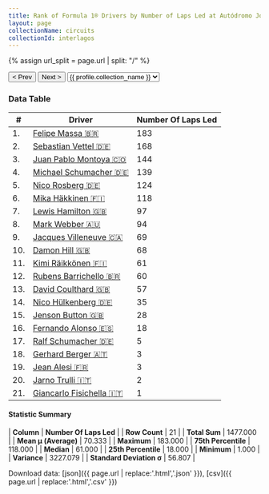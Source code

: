 ```yaml
---
title: Rank of Formula 1® Drivers by Number of Laps Led at Autódromo José Carlos Pace
layout: page
collectionName: circuits
collectionId: interlagos
---
```


{% assign url_split = page.url | split: "/" %}
<div id="collection-navigation">
<button onclick="selector.options[selector.selectedIndex-1].value && (window.location = selector.options[selector.selectedIndex-1].value);">&lt; Prev</button>
<button onclick="selector.options[selector.selectedIndex+1].value && (window.location = selector.options[selector.selectedIndex+1].value);">Next &gt;</button>
<select id="selector" onchange="this.options[this.selectedIndex].value && (window.location = this.options[this.selectedIndex].value);">
  {% for collectionId in site.data[page.collectionName].refs %}
    {% if collectionId == page.collectionId %}
      {% assign selected = "selected" %}
    {% else %}
      {% assign selected = "" %}
    {% endif %}
    {% assign profile = site.data[page.collectionName][collectionId].profile %}
    <option value="/f1/{{ page.collectionName }}/{{ collectionId }}/{{ url_split[4] }}" {{ selected }}>{{ profile.collection_name }}</option>
  {% endfor %}
</select>
</div>

<canvas id="chart" width="400" height="180"></canvas>
<script>
var data = {
    "datasets": [
        {
            "backgroundColor": [
                "#9C8E8D",
                "#9C8E8D",
                "#9C8E8D",
                "#9C8E8D",
                "#9C8E8D",
                "#9C8E8D",
                "#9C8E8D",
                "#9C8E8D",
                "#9C8E8D",
                "#9C8E8D",
                "#9C8E8D",
                "#9C8E8D",
                "#9C8E8D",
                "#9C8E8D",
                "#9C8E8D",
                "#9C8E8D",
                "#9C8E8D",
                "#9C8E8D",
                "#9C8E8D",
                "#9C8E8D",
                "#9C8E8D"
            ],
            "borderColor": [
                "#1D181E",
                "#1D181E",
                "#1D181E",
                "#1D181E",
                "#1D181E",
                "#1D181E",
                "#1D181E",
                "#1D181E",
                "#1D181E",
                "#1D181E",
                "#1D181E",
                "#1D181E",
                "#1D181E",
                "#1D181E",
                "#1D181E",
                "#1D181E",
                "#1D181E",
                "#1D181E",
                "#1D181E",
                "#1D181E",
                "#1D181E"
            ],
            "borderWidth": 1,
            "data": [
                183.0,
                168.0,
                144.0,
                139.0,
                124.0,
                118.0,
                97.0,
                94.0,
                69.0,
                68.0,
                61.0,
                60.0,
                57.0,
                35.0,
                28.0,
                18.0,
                5.0,
                3.0,
                3.0,
                2.0,
                1.0
            ],
            "label": "Number Of Laps Led"
        }
    ],
    "labels": [
        "Felipe Massa",
        "Sebastian Vettel",
        "Juan Pablo Montoya",
        "Michael Schumacher",
        "Nico Rosberg",
        "Mika Häkkinen",
        "Lewis Hamilton",
        "Mark Webber",
        "Jacques Villeneuve",
        "Damon Hill",
        "Kimi Räikkönen",
        "Rubens Barrichello",
        "David Coulthard",
        "Nico Hülkenberg",
        "Jenson Button",
        "Fernando Alonso",
        "Ralf Schumacher",
        "Gerhard Berger",
        "Jean Alesi",
        "Jarno Trulli",
        "Giancarlo Fisichella"
    ]
};
var options = {
  legend: {
    display: false
  },
  scales: {
    xAxes: [{
      ticks: {
        beginAtZero: true,
        maxRotation: 180,
        display: window.innerWidth > 800
      }
    }],
    yAxes: [{
      ticks: {
        beginAtZero: true
      }
    }]
  },
  onResize: function(chart, size) {
    chart.options.scales.xAxes[0].ticks.display = size.width > 800;
  }
};
var chart = new Chart("chart", {
    data: data,
    type: 'bar',
    options: options
});
</script>



### Data Table

| # | Driver | Number Of Laps Led |
|--|--|--|
| 1. | [Felipe Massa 🇧🇷](/f1/drivers/massa) | 183 |
| 2. | [Sebastian Vettel 🇩🇪](/f1/drivers/vettel) | 168 |
| 3. | [Juan Pablo Montoya 🇨🇴](/f1/drivers/montoya) | 144 |
| 4. | [Michael Schumacher 🇩🇪](/f1/drivers/michael_schumacher) | 139 |
| 5. | [Nico Rosberg 🇩🇪](/f1/drivers/rosberg) | 124 |
| 6. | [Mika Häkkinen 🇫🇮](/f1/drivers/hakkinen) | 118 |
| 7. | [Lewis Hamilton 🇬🇧](/f1/drivers/hamilton) | 97 |
| 8. | [Mark Webber 🇦🇺](/f1/drivers/webber) | 94 |
| 9. | [Jacques Villeneuve 🇨🇦](/f1/drivers/villeneuve) | 69 |
| 10. | [Damon Hill 🇬🇧](/f1/drivers/damon_hill) | 68 |
| 11. | [Kimi Räikkönen 🇫🇮](/f1/drivers/raikkonen) | 61 |
| 12. | [Rubens Barrichello 🇧🇷](/f1/drivers/barrichello) | 60 |
| 13. | [David Coulthard 🇬🇧](/f1/drivers/coulthard) | 57 |
| 14. | [Nico Hülkenberg 🇩🇪](/f1/drivers/hulkenberg) | 35 |
| 15. | [Jenson Button 🇬🇧](/f1/drivers/button) | 28 |
| 16. | [Fernando Alonso 🇪🇸](/f1/drivers/alonso) | 18 |
| 17. | [Ralf Schumacher 🇩🇪](/f1/drivers/ralf_schumacher) | 5 |
| 18. | [Gerhard Berger 🇦🇹](/f1/drivers/berger) | 3 |
| 19. | [Jean Alesi 🇫🇷](/f1/drivers/alesi) | 3 |
| 20. | [Jarno Trulli 🇮🇹](/f1/drivers/trulli) | 2 |
| 21. | [Giancarlo Fisichella 🇮🇹](/f1/drivers/fisichella) | 1 |

#### Statistic Summary

| **Column** | **Number Of Laps Led** |
| **Row Count** | 21 |
| **Total Sum** | 1477.000 |
| **Mean μ (Average)** | 70.333 |
| **Maximum** | 183.000 |
| **75th Percentile** | 118.000 |
| **Median** | 61.000 |
| **25th Percentile** | 18.000 |
| **Minimum** | 1.000 |
| **Variance** | 3227.079 |
| **Standard Deviation σ** | 56.807 |

Download data: [json]({{ page.url | replace:'.html','.json' }}), [csv]({{ page.url | replace:'.html','.csv' }})
